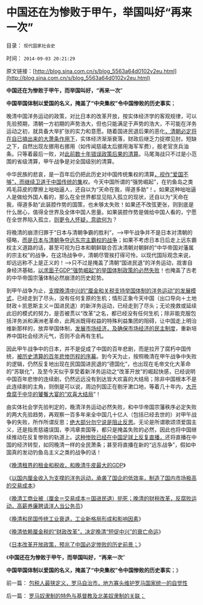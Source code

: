 # 中国还在为惨败于甲午，举国叫好“再来一次”

目录： `现代国家社会史` 

时间： `2014-09-03 20:21:29` 

原文链接：[http://blog.sina.com.cn/s/blog_5563a64d0102v2eu.html](http://blog.sina.com.cn/s/blog_5563a64d0102v2eu.html)

**中国还在为惨败于甲午，而举国叫好，“再来一次**”

**中国举国体制以爱国的名义，掩盖了“中央集权”令中国惨败的历史事实**；

晚清中国洋务运动的政策，对比日本的改革开放，按实体经济学的客观规律，可以先验预期，清朝一方初期的声势浩大，但也只能满足于声势的浩大，不可能在洋务运动之初，就具备大举扩张的实力和意愿。随着国进民退后果的恶化[，清朝必定将在自已搞出来的大萧条作用下](../../../2014/8/14/晚清和民国传统工业衰退，工业新格局形成和影响因素.md)，实体经济渐渐衰落，财政后继乏力捉襟见肘。短缺之下，自然出现左挪用右挪用（如传闻慈禧太后挪用海军军费），舰老官贪兵油条。只等着最后一败，对[此前数十年错误政策后果的清算](../../../2014/7/21/晚清的财税改革，反腐败运动，高薪养廉，聘请洋人当公务员；.md)。马尾海战只不过是小范围的省级清算，甲午战争是对全国级别的清算。

中华民族的悲哀，是一百年后仍把此历史对中国传统集权的清算[，视作“爱国不够”，而继续卫道于中国传统的集](../../../2011/1/9/中国近代“危机预期＋政治响应”历史进程.md)权。今天中国所谓的“强势崛起”，在钓鱼岛之类鸡毛蒜皮的摩擦上咄咄逼人，还自以为“天命在我，得道多助”！。如果这种咄咄逼人是做给外国人看的，那么在全世界都显见陷入孤立的现状，还自以为“天命在我，得道多助”此装腔作势的国策，也未够太失败！如果还不改弦更张，则到底是什么居心，值得全世界及全体中国人思量。如果装腔作势是做给中国人看的，宁愿在全世界陷入孤立，[则更令人怀疑，意欲何为](../../../2014/2/23/国家的极权倾向与社会中的民族主义成正比.md)？

将晚清的崩溃归罪于“日本与清朝争霸的胜利”，——>甲午战争并不是日本对清朝的侵略，[而是日本与清朝争夺远东宗主霸权的战争](../../../2011/1/11/甲午战争争夺朝鲜，中日战争争夺东北.md)；如果不考虑日本日后走上远东霸权主义道路的话，甚至可视为日本和朝鲜联合否决清朝对朝鲜的“中华帝国对藩属的宗主权”的战争，在这场战争中，清朝尽管挨打得可怜，以现代国际观念来说，却远远称不上是正义的！——>只不过是掩盖了清朝“国进民退”的洋务运动，戕害自身经济基础，[以求面子GDP“强势崛起”的举国体制政策的必然失败](../../../2010/5/30/抓生产促GDP，不如“抓就业促消费”.md)！也掩盖了古老的中华帝国宗藩体制必然崩溃的历史趁势。

到甲午战争为止，[支撑晚清中兴的“厘金和关税支持举国体制的洋务运动”的发展模式](../../../2014/7/13/晚清崛起的失败，因为国进民退的洋务运动，自强不息.md)，已经走到了尽头，没有任何复原的生机；情形正象今天中国（出口导向＋土地财政＋凯恩斯主义＝国进民退）的新洋务运动，已经走到了尽头；无论挽救或延续此旧的模式的努力，是否被贯以“改革”之名，都已经没有任何生机；除非能克服包括洋务派和满洲老革命，此两派既得权益的特殊利益集团的阻碍，让中国走上明治维新那样的，放弃举国体制，[发展市场经济，及确保市场经济的民主制度](../../../2011/1/15/战场优势一分钟，市场经济十年功.md)，重新培养中国社会经济元气，否则不会再有生机。

因此甲午战争中的日本，并不是促成了中国的百年悲剧，而是拉开了腐朽中国传统，[被历史清算的百年悲惨历程的序幕](../../../2009/1/30/愚蠢的战争可能也是聪明政治的工具.md)。到今天为止，按照晚清在甲午战争中失败的逻辑，仍然反复地出现在民国国进民退的“德国化”，也出现在毛帝文化大革命的“苏联化”，及至今天似乎享受着新洋务运动之“改革开放”的崛起快感，已经说明中国百年悲惨的连续剧，仍然远远没有到达皆大欢喜的大结局；除非中国根本不是此连续剧的主角，则倒是可以说，周边列国正在剔牙漱口地，等着几十年内，[大开食腐于中华的饕餮大宴的“欢喜大结局](../../../2010/5/15/乱世和血性和东亚傻逼大赛史.md)”！

由实体社会学先验判定的，晚清洋务运动必然失败，和中华帝国宗藩秩序必定失败的两大先验趋势，再观察一百多年来全中国几十亿人（包括已经去世的）对甲午战争的失败，所作所谓反思；[绝大部分勿宁说是阻止反思](../../../2011/8/18/冤杀方伯谦！.md)。无论是所谓歌颂须爱国主义，还是指责慈禧误国，李鸿章卖国等，都只是掩盖失败的必然，因此也将中国继续推动在反复惨败的轨道上。[这种惨败已经在中国足球上反复直播，](../../../2014/7/19/俺国军队不比中国足球强，中国足球只是反复直播着甲午悲剧.md)还将直播在中国的经济转型，如同晚清一样的全民萧条；甚至将直播在新的“远东战争”，假如中国真的发动钓鱼岛主义之类的战争的话！

《[晚清租界的租金和税收，和晚清牛皮最大的GDP](../../../2014/7/8/晚清租界的租金和税收，和吹牛皮的GDP.md)》

《[以国内厘金收入为支撑的洋务运动，承袭了国企的低效率，制造了国内市场极高的交易成本](../../../2014/7/13/晚清崛起的失败，因为国进民退的洋务运动，自强不息.md)》

《[晚清工商业被（厘金＝交易成本＝国进民退）扼死；晚清的财税改革，反腐败运动，高薪养廉聘请洋人当公务员](../../../2014/7/21/晚清的财税改革，反腐败运动，高薪养廉，聘请洋人当公务员；.md)》

《[晚清和民国传统工业衰退，工业新格局形成和影响因素](../../../2014/8/14/晚清和民国传统工业衰退，工业新格局形成和影响因素.md)》

《[晚清依赖厘金税的“财政改革”，决定晚清“短促中兴”的衰亡命运](../../../2014/8/15/从财税结构的改变，理解晚清到民国的政治格局的转变.md)》

《[日本改革开放政策，预兆了中国必定惨败的历史前景；](../../../2014/8/17/日本改革开放政策，预兆了中国必定惨败的历史前景.md)》

《**中国还在为惨败于甲午，而举国叫好，“再来一次**”

**中国举国体制以爱国的名义，掩盖了“中央集权”令中国惨败的历史事实**；》

前一篇： [包税人最狭定义，罗马自治市，地方寡头维护罗马国家统一的自觉性](../../../2014/9/8/包税人最狭定义，罗马自治市，地方寡头维护罗马国家统一的自觉性.md)

后一篇： [罗马奴隶制的特色与基督教及北美奴隶制的关联；](../../../2014/8/25/罗马奴隶制的特色与基督教及北美奴隶制的关联；.md)

